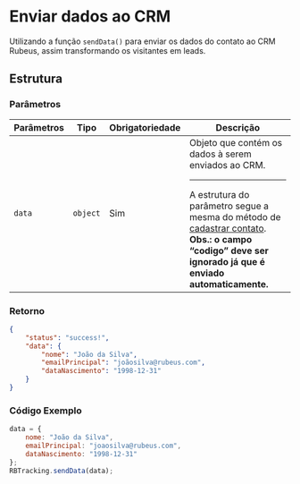 
# Enviar dados ao CRM

Utilizando a função `sendData()` para enviar os dados do contato ao CRM Rubeus, assim transformando os visitantes em leads.

## Estrutura

### Parâmetros

| Parâmetros | Tipo | Obrigatoriedade | Descrição |
| --- | --- | --- | --- |
| `data` | `object` | Sim | Objeto que contém os dados à serem enviados ao CRM.<hr>A estrutura do parâmetro segue a mesma do método de [cadastrar contato](/api_crm/contato/#cadastro-de-contato).<br>**Obs.: o campo “codigo” deve ser ignorado já que é enviado automaticamente.** |

### Retorno
``` JSON tab="Return"
{
	"status": "success!",
	"data": {
		"nome": "João da Silva",
		"emailPrincipal": "joãosilva@rubeus.com",
		"dataNascimento": "1998-12-31"
	}
}
```

### Código Exemplo

``` javascript tab="JavaScript"
data = {
    nome: "João da Silva",
    emailPrincipal: "joaosilva@rubeus.com",
    dataNascimento: "1998-12-31"
};
RBTracking.sendData(data);
```
